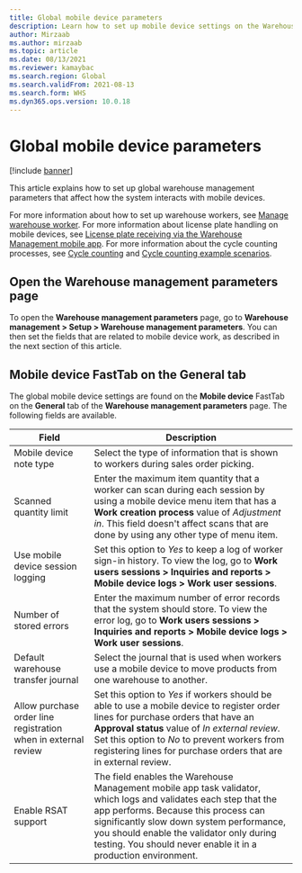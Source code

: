 ```yaml
---
title: Global mobile device parameters
description: Learn how to set up mobile device settings on the Warehouse management parameters page with an outline on opening the Warehouse management parameters page.
author: Mirzaab
ms.author: mirzaab
ms.topic: article
ms.date: 08/13/2021
ms.reviewer: kamaybac
ms.search.region: Global
ms.search.validFrom: 2021-08-13
ms.search.form: WHS
ms.dyn365.ops.version: 10.0.18
---
```


# Global mobile device parameters

[!include [banner](../includes/banner.md)]

This article explains how to set up global warehouse management parameters that affect how the system interacts with mobile devices.

For more information about how to set up warehouse workers, see [Manage warehouse worker](manage-warehouse-workers.md). For more information about license plate handling on mobile devices, see [License plate receiving via the Warehouse Management mobile app](warehousing-mobile-device-app-license-plate-receiving.md). For more information about the cycle counting processes, see [Cycle counting](cycle-counting.md) and [Cycle counting example scenarios](cycle-counting-scenarios.md).

## Open the Warehouse management parameters page

To open the **Warehouse management parameters** page, go to **Warehouse management \> Setup \> Warehouse management parameters**. You can then set the fields that are related to mobile device work, as described in the next section of this article.

## Mobile device FastTab on the General tab

The global mobile device settings are found on the **Mobile device** FastTab on the **General** tab of the **Warehouse management parameters** page. The following fields are available.

| Field | Description |
|---|---|
| Mobile device note type | Select the type of information that is shown to workers during sales order picking. |
| Scanned quantity limit | Enter the maximum item quantity that a worker can scan during each session by using a mobile device menu item that has a **Work creation process** value of *Adjustment in*. This field doesn't affect scans that are done by using any other type of menu item. |
| Use mobile device session logging | Set this option to *Yes* to keep a log of worker sign-in history. To view the log, go to **Work users sessions \> Inquiries and reports \> Mobile device logs \> Work user sessions**. |
| Number of stored errors | Enter the maximum number of error records that the system should store. To view the error log, go to **Work users sessions \> Inquiries and reports \> Mobile device logs \> Work user sessions**. |
| Default warehouse transfer journal | Select the journal that is used when workers use a mobile device to move products from one warehouse to another. |
| Allow purchase order line registration when in external review | Set this option to *Yes* if workers should be able to use a mobile device to register order lines for purchase orders that have an **Approval status** value of *In external review*. Set this option to *No* to prevent workers from registering lines for purchase orders that are in external review. |
| Enable RSAT support | The field enables the Warehouse Management mobile app task validator, which logs and validates each step that the app performs. Because this process can significantly slow down system performance, you should enable the validator only during testing. You should never enable it in a production environment. |
